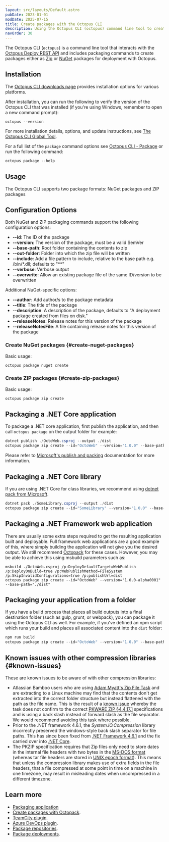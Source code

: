 ```yaml
---
layout: src/layouts/Default.astro
pubDate: 2023-01-01
modDate: 2025-07-15
title: Create packages with the Octopus CLI
description: Using the Octopus CLI (octopus) command line tool to create packages for deployment.
navOrder: 30
---
```

<!-- spell-checker:ignore Myatt's, PKWARE, Packagingyourapplicationfromafolder -->
The Octopus CLI (`octopus`) is a command line tool that interacts with the [Octopus Deploy REST API](/docs/octopus-rest-api/) and includes packaging commands to create packages either as [Zip](#create-zip-packages) or [NuGet](#create-nuget-packages) packages for deployment with Octopus.

## Installation

The [Octopus CLI downloads page](https://github.com/OctopusDeploy/cli/blob/main/README.md#installation) provides installation options for various platforms.

After installation, you can run the following to verify the version of the Octopus CLI that was installed (if you're using Windows, remember to open a new command prompt):

```
octopus --version
```

For more installation details, options, and update instructions, see [The Octopus CLI Global Tool](/docs/octopus-rest-api/cli).

For a full list of the `package` command options see [Octopus CLI - Package](/docs/octopus-rest-api/cli/octopus-package) or run the following command:

```powershell
octopus package --help
```

## Usage

The Octopus CLI supports two package formats: NuGet packages and ZIP packages

## Configuration Options

Both NuGet and ZIP packaging commands support the following configuration options:

- **--id**: The ID of the package
- **--version**: The version of the package, must be a valid SemVer
- **--base-path**: Root folder containing the contents to zip
- **--out-folder**: Folder into which the zip file will be written
- **--include**: Add a file pattern to include, relative to the base path e.g. /bin/*.dll; defaults to "**"
- **--verbose**: Verbose output
- **--overwrite**: Allow an existing package file of the same ID/version to be overwritten

Additional NuGet-specific options:
- **--author**: Add author/s to the package metadata
- **--title**: The title of the package
- **--description**: A description of the package, defaults to "A deployment package created from files on disk."
- **--releaseNotes**: Release notes for this version of the package
- **--releaseNotesFile**: A file containing release notes for this version of the package

### Create NuGet packages {#create-nuget-packages}

Basic usage:

```powershell
octopus package nuget create
```

### Create ZIP packages {#create-zip-packages}

Basic usage:

```powershell
octopus package zip create
```

## Packaging a .NET Core application

To package a .NET core application, first publish the application, and then call `octopus package` on the output folder for example:

```powershell
dotnet publish ./OctoWeb.csproj --output ./dist
octopus package zip create --id="OctoWeb" --version="1.0.0" --base-path="./dist"
```

Please refer to [Microsoft's publish and packing](/docs/deployments/dotnet/netcore-webapp/#publishing-and-packing-the-website) documentation for more information.

## Packaging a .NET Core library

If you are using .NET Core for class libraries, we recommend using [dotnet pack from Microsoft](https://docs.microsoft.com/en-us/dotnet/core/tools/dotnet-pack).

```powershell
dotnet pack ./SomeLibrary.csproj --output ./dist
octopus package zip create --id="SomeLibrary" --version="1.0.0" --base-path="./dist"
```

## Packaging a .NET Framework web application

There are usually some extra steps required to get the resulting application built and deployable. Full framework web applications are a good example of this, where simply building the application will not give you the desired output. We still recommend [Octopack](/docs/packaging-applications/create-packages/octopack) for these cases. However, you may be able to achieve this using msbuild parameters such as:

```
msbuild ./OctoWeb.csproj /p:DeployDefaultTarget=WebPublish /p:DeployOnBuild=true /p:WebPublishMethod=FileSystem /p:SkipInvalidConfigurations=true /p:publishUrl=dist
octopus package zip create --id="OctoWeb" --version="1.0.0-alpha0001" --base-path="./dist"
```

## Packaging your application from a folder

If you have a build process that places all build outputs into a final destination folder (such as gulp, grunt, or webpack), you can package it using the Octopus CLI as well. For example, if you've defined an npm script which runs your build and places all associated content into the `dist` folder:

```powershell
npm run build
octopus package zip create --id="OctoWeb" --version="1.0.0" --base-path="./dist"
```

## Known issues with other compression libraries {#known-issues}

These are known issues to be aware of with other compression libraries:

- Atlassian Bamboo users who are using [Adam Myatt's Zip File Task](https://bitbucket.org/adammyatt/bamboo-zip-file-tasks) and are extracting to a Linux machine may find that the contents don't get extracted into the correct folder structure but instead flattened with the path as the file name. This is the result of a [known issue](https://bitbucket.org/adammyatt/bamboo-zip-file-tasks/issues/4/change-request-use-forward-slashes-as-file) whereby the task does not confirm to the correct [PKWARE ZIP §4.4.17.1](https://help.octopus.com/t/octopus-deploy-to-linux-vm/2047 "Link outside Support: https://pkware.cachefly.net/webdocs/casestudies/APPNOTE.TXT") specifications and is using a back slash instead of forward slash as the file separator. We would recommend avoiding this task where possible.
- Prior to the .NET framework 4.6.1, the *System.IO.Compression* library incorrectly preserved the windows-style back slash separator for file paths. This has since been fixed from [.NET Framework 4.6.1](https://msdn.microsoft.com/en-us/library/mt712573) and the fix carried over into [.NET Core](https://github.com/dotnet/corefx/commit/7b9331e89a795c72709aef38898929e74c343dfb).
- The PKZIP specification requires that Zip files only need to store dates in the internal file headers with two bytes in the [MS-DOS format](https://users.cs.jmu.edu/buchhofp/forensics/formats/pkzip.html) (whereas tar file headers are stored in [UNIX epoch format](http://www.gnu.org/software/tar/manual/html_node/Standard.html)). This means that unless the compression library makes use of extra fields in the file headers, that a file compressed at some point in time on a machine in one timezone, may result in misleading dates when uncompressed in a different timezone.

## Learn more

 - [Packaging application](/docs/packaging-applications)
 - [Create packages with Octopack](/docs/packaging-applications/create-packages/octopack).
 - [TeamCity plugin](/docs/packaging-applications/build-servers/teamcity).
 - [Azure DevOps plugin](/docs/packaging-applications/build-servers/tfs-azure-devops/using-octopus-extension).
 - [Package repositories](/docs/packaging-applications).
 - [Package deployments](/docs/deployments/packages).

